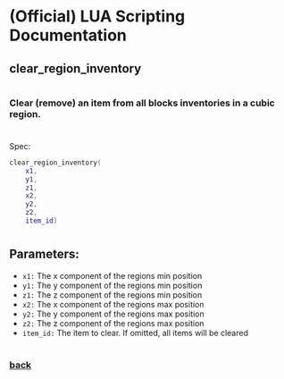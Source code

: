 
# (Official) LUA Scripting Documentation

## clear_region_inventory
#
### Clear (remove) an item from all blocks inventories in a cubic region.
#
Spec:
```lua
clear_region_inventory(
	x1,
	y1,
	z1,
	x2,
	y2,
	z2,
	item_id)
```
#
## Parameters:
- `x1:` The x component of the regions min position
- `y1:` The y component of the regions min position
- `z1:` The z component of the regions min position
- `x2:` The x component of the regions max position
- `y2:` The y component of the regions max position
- `z2:` The z component of the regions max position
- `item_id:` The item to clear. If omitted, all items will be cleared
#  

### [back](../inventory)
